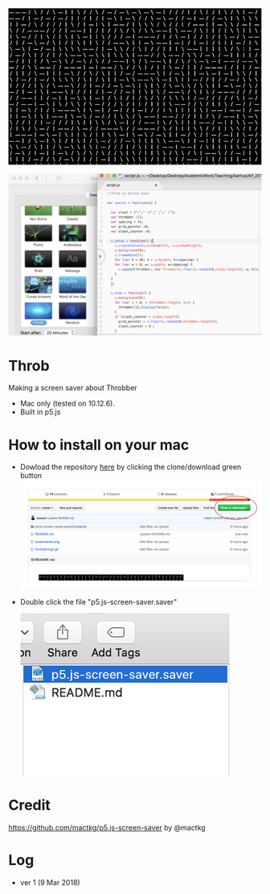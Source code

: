 ![image1](https://github.com/siusoon/Throb/blob/master/throbbering1.gif)

<img src ="https://github.com/siusoon/Throb/blob/master/screensaver.png" width="600px">

# Throb
Making a screen saver about Throbber
- Mac only (tested on 10.12.6).
- Built in p5.js

# How to install on your mac
- Dowload the repository [here](https://github.com/siusoon/Throb) by clicking the clone/download green button 
![image2](https://github.com/siusoon/Throb/blob/master/download.png)

- Double click the file "p5.js-screen-saver.saver"

  ![image3](https://github.com/siusoon/Throb/blob/master/click.png)

# Credit
https://github.com/mactkg/p5.js-screen-saver by @mactkg

# Log
- ver 1 (9 Mar 2018)
